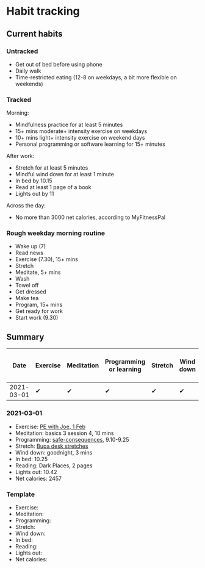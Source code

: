 # Habit tracking

## Current habits

### Untracked

* Get out of bed before using phone
* Daily walk
* Time-restricted eating (12-8 on weekdays, a bit more flexible on weekends)

### Tracked

Morning:

* Mindfulness practice for at least 5 minutes
* 15+ mins moderate+ intensity exercise on weekdays
* 10+ mins light+ intensity exercise on weekend days
* Personal programming or software learning for 15+ minutes

After work:

* Stretch for at least 5 minutes
* Mindful wind down for at least 1 minute
* In bed by 10.15
* Read at least 1 page of a book
* Lights out by 11

Across the day:

* No more than 3000 net calories, according to MyFitnessPal

### Rough weekday morning routine

* Wake up (7)
* Read news
* Exercise (7.30), 15+ mins
* Stretch
* Meditate, 5+ mins
* Wash
* Towel off
* Get dressed
* Make tea
* Program, 15+ mins
* Get ready for work
* Start work (9.30)

## Summary

| Date | Exercise | Meditation | Programming or learning | Stretch | Wind down | In bed by 10.15 | Reading | Lights out by 11 | < 3000 calories |
| ---- | -------- | --------------| ----------------------- | ------- | --------------| --------------- | ------- | ---------------- | --------------- |
| 2021-03-01 | ✔ | ✔ | ✔ | ✔ | ✔ | | ✔ | ✔ | ✔ |

### 2021-03-01

* Exercise: [PE with Joe, 1 Feb](https://www.youtube.com/watch?v=yOvqLXv88L4)
* Meditation: basics 3 session 4, 10 mins
* Programming: [safe-consequences](https://github.com/mattgallagher92/safe-consequences), 9.10-9.25
* Stretch: [Bupa desk stretches](https://www.bupa.co.uk/newsroom/ourviews/desk-stretches)
* Wind down: goodnight, 3 mins
* In bed: 10.25
* Reading: Dark Places, 2 pages
* Lights out: 10.42
* Net calories: 2457

### Template

* Exercise:
* Meditation:
* Programming:
* Stretch:
* Wind down:
* In bed:
* Reading:
* Lights out:
* Net calories:
